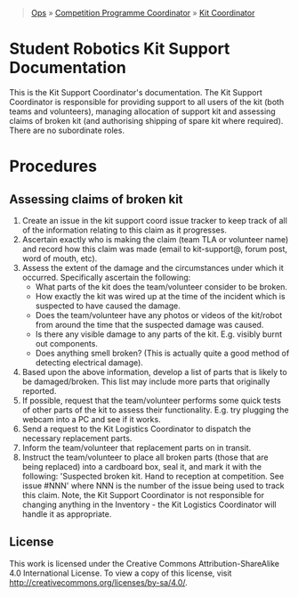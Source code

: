 > [Ops](https://bitbucket.org/srobo/ops-manual/wiki/Home) » [Competition Programme Coordinator](https://bitbucket.org/rspanton/sr-comp-programme/wiki/Home) » [Kit Coordinator](https://bitbucket.org/richardbarlow/sr-kit-coord/wiki/Home)

# Student Robotics Kit Support Documentation

This is the Kit Support Coordinator's documentation. The Kit Support Coordinator is responsible for providing support to all users of the kit (both teams and volunteers), managing allocation of support kit and assessing claims of broken kit (and authorising shipping of spare kit where required). There are no subordinate roles.

# Procedures

## Assessing claims of broken kit

1. Create an issue in the kit support coord issue tracker to keep track of all of the information relating to this claim as it progresses.
1. Ascertain exactly who is making the claim (team TLA or volunteer name) and record how this claim was made (email to kit-support@, forum post, word of mouth, etc).
1. Assess the extent of the damage and the circumstances under which it occurred. Specifically ascertain the following:
    * What parts of the kit does the team/volunteer consider to be broken.
    * How exactly the kit was wired up at the time of the incident which is suspected to have caused the damage.
    * Does the team/volunteer have any photos or videos of the kit/robot from around the time that the suspected damage was caused.
    * Is there any visible damage to any parts of the kit. E.g. visibly burnt out components.
    * Does anything smell broken? (This is actually quite a good method of detecting electrical damage).
1. Based upon the above information, develop a list of parts that is likely to be damaged/broken. This list may include more parts that originally reported.
1. If possible, request that the team/volunteer performs some quick tests of other parts of the kit to assess their functionality. E.g. try plugging the webcam into a PC and see if it works.
1. Send a request to the Kit Logistics Coordinator to dispatch the necessary replacement parts.
1. Inform the team/volunteer that replacement parts on in transit.
1. Instruct the team/volunteer to place all broken parts (those that are being replaced) into a cardboard box, seal it, and mark it with the following: 'Suspected broken kit. Hand to reception at competition. See issue #NNN' where NNN is the number of the issue being used to track this claim. Note, the Kit Support Coordinator is not responsible for changing anything in the Inventory - the Kit Logistics Coordinator will handle it as appropriate.

## License
This work is licensed under the Creative Commons Attribution-ShareAlike 4.0 International License. To view a copy of this license, visit http://creativecommons.org/licenses/by-sa/4.0/.
